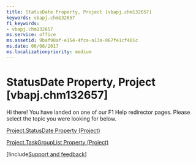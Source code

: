 ```yaml
---
title: StatusDate Property, Project [vbapj.chm132657]
keywords: vbapj.chm132657
f1_keywords:
- vbapj.chm132657
ms.service: office
ms.assetid: 9baf98af-e154-4fca-a13a-067fe1cf401c
ms.date: 06/08/2017
ms.localizationpriority: medium
---
```



# StatusDate Property, Project [vbapj.chm132657]

Hi there! You have landed on one of our F1 Help redirector pages. Please select the topic you were looking for below.

[Project.StatusDate Property (Project)](https://msdn.microsoft.com/library/3d53790c-051c-e3d1-887a-1329c8ef98a8%28Office.15%29.aspx)

[Project.TaskGroupList Property (Project)](https://msdn.microsoft.com/library/4bb23b48-00ab-cbe0-2606-d2f8099338ff%28Office.15%29.aspx)

[!include[Support and feedback](~/includes/feedback-boilerplate.md)]